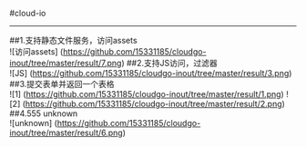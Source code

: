 #cloud-io
_______________________________________________________
##1.支持静态文件服务，访问assets</br>
![访问assets] (https://github.com/15331185/cloudgo-inout/tree/master/result/7.png)
##2.支持JS访问，过滤器</br>
![JS] (https://github.com/15331185/cloudgo-inout/tree/master/result/3.png)
##3.提交表单并返回一个表格</br>
![1] (https://github.com/15331185/cloudgo-inout/tree/master/result/1.png)
![2] (https://github.com/15331185/cloudgo-inout/tree/master/result/2.png)
##4.555 unknown</br>
![unknown] (https://github.com/15331185/cloudgo-inout/tree/master/result/6.png)



